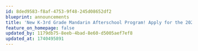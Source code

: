 ```yaml
---
id: 8ded9583-f8af-4753-9f48-245d08652df2
blueprint: announcements
title: 'New K-3rd Grade Mandarin Afterschool Program! Apply for the 2025-26 school year today!'
feature_on_homepage: false
updated_by: 1179db75-8eeb-4bad-8e60-d5005aef7ef8
updated_at: 1740495891
---
```

